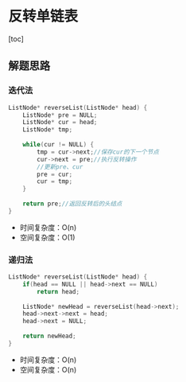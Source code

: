 # 反转单链表

[toc]

## 解题思路

### 迭代法

```c++
ListNode* reverseList(ListNode* head) {
    ListNode* pre = NULL;
    ListNode* cur = head;
    ListNode* tmp;
    
    while(cur != NULL) {
        tmp = cur->next;//保存cur的下一个节点
        cur->next = pre;//执行反转操作
        //更新pre、cur
        pre = cur;
        cur = tmp;
    }
    
    return pre;//返回反转后的头结点
}
```

*   时间复杂度：O(n)
*   空间复杂度：O(1)



### 递归法

```C++
ListNode* reverseList(ListNode* head) {
    if(head == NULL || head->next == NULL) 
        return head;
    
    ListNode* newHead = reverseList(head->next);
    head->next->next = head;
    head->next = NULL;
    
    return newHead;
}
```

*   时间复杂度：O(n)
*   空间复杂度：O(n)